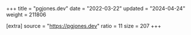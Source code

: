 +++
title = "pgjones.dev"
date = "2022-03-22"
updated = "2024-04-24"
weight = 211806

[extra]
source = "https://pgjones.dev"
ratio = 11
size = 207
+++
